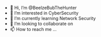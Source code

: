 - 👋 Hi, I’m @BeelzeBubTheHunter
- 👀 I’m interested in CyberSecurity
- 🌱 I’m currently learning Network Security
- 💞️ I’m looking to collaborate on 
- 📫 How to reach me ...

<!---
BeelzeBubTheHunter/BeelzeBubTheHunter is a ✨ special ✨ repository because its `README.md` (this file) appears on your GitHub profile.
You can click the Preview link to take a look at your changes.
--->
